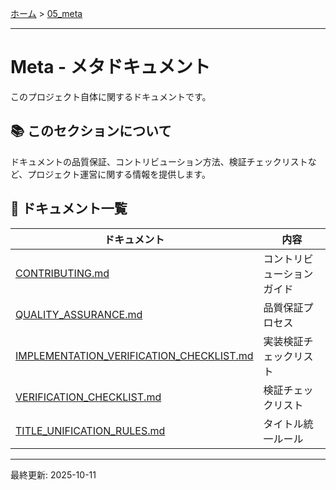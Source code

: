 [ホーム](../README.md) > [05_meta](README.md)

---

# Meta - メタドキュメント

このプロジェクト自体に関するドキュメントです。

## 📚 このセクションについて

ドキュメントの品質保証、コントリビューション方法、検証チェックリストなど、プロジェクト運営に関する情報を提供します。

## 📖 ドキュメント一覧

| ドキュメント | 内容 |
|-------------|------|
| [CONTRIBUTING.md](CONTRIBUTING.md) | コントリビューションガイド |
| [QUALITY_ASSURANCE.md](QUALITY_ASSURANCE.md) | 品質保証プロセス |
| [IMPLEMENTATION_VERIFICATION_CHECKLIST.md](IMPLEMENTATION_VERIFICATION_CHECKLIST.md) | 実装検証チェックリスト |
| [VERIFICATION_CHECKLIST.md](VERIFICATION_CHECKLIST.md) | 検証チェックリスト |
| [TITLE_UNIFICATION_RULES.md](TITLE_UNIFICATION_RULES.md) | タイトル統一ルール |

---

最終更新: 2025-10-11
